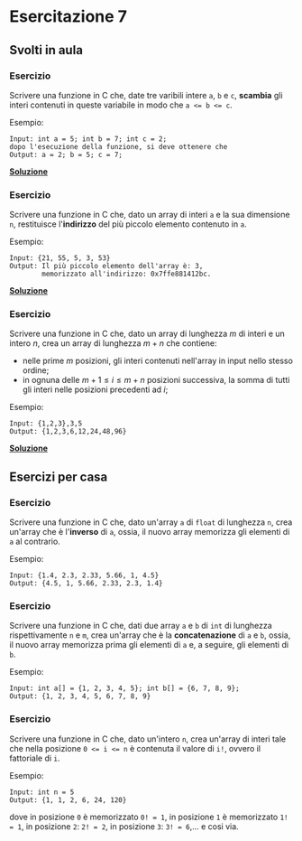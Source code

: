 # Esercitazione 7

## Svolti in aula

### Esercizio
Scrivere una funzione in C che, date tre varibili intere `a`, `b` e `c`,
**scambia** gli interi contenuti in queste variabile in modo che 
`a <= b <= c`.

Esempio:
``` 
Input: int a = 5; int b = 7; int c = 2;
dopo l'esecuzione della funzione, si deve ottenere che
Output: a = 2; b = 5; c = 7;
```

**[Soluzione](src/swap.c)**

### Esercizio
Scrivere una funzione in C che, dato un array di interi `a` e la sua
dimensione `n`, restituisce l'**indirizzo** del più piccolo elemento
contenuto in `a`.

Esempio:
```
Input: {21, 55, 5, 3, 53}
Output: Il più piccolo elemento dell'array è: 3,
        memorizzato all'indirizzo: 0x7ffe881412bc.
```

**[Soluzione](src/address_smallest_value.c)**

### Esercizio
Scrivere una funzione in C che, dato un array di lunghezza $m$ di interi
e un intero $n$, crea un array di lunghezza $m+n$ che contiene:

- nelle prime $m$ posizioni, gli interi contenuti nell'array in input nello
stesso ordine;
- in ognuna delle $m+1 \leqslant i \leqslant m+n$ posizioni successiva, la somma di tutti
gli interi nelle posizioni precedenti ad $i$;

Esempio:
```
Input: {1,2,3},3,5
Output: {1,2,3,6,12,24,48,96}
```

**[Soluzione](sum_array.c)**

## Esercizi per casa

### Esercizio
Scrivere una funzione in C che, dato un'array `a` di `float` di lunghezza `n`,
crea un'array che è l'**inverso** di `a`, ossia, il nuovo array memorizza gli
elementi di `a` al contrario.

Esempio:
```
Input: {1.4, 2.3, 2.33, 5.66, 1, 4.5}
Output: {4.5, 1, 5.66, 2.33, 2.3, 1.4}
```

### Esercizio
Scrivere una funzione in C che, dati due array `a` e `b` di `int` di lunghezza
rispettivamente `n` e `m`, crea un'array che è la **concatenazione** di `a` e `b`,
ossia, il nuovo array memorizza prima gli elementi di `a` e, a seguire, gli
elementi di `b`.

Esempio:
```
Input: int a[] = {1, 2, 3, 4, 5}; int b[] = {6, 7, 8, 9};
Output: {1, 2, 3, 4, 5, 6, 7, 8, 9}
```

### Esercizio
Scrivere una funzione in C che, dato un'intero `n`, crea un'array di
interi tale che nella posizione `0 <= i <= n` è contenuta il valore di
`i!`, ovvero il fattoriale di `i`.

Esempio:
```
Input: int n = 5
Output: {1, 1, 2, 6, 24, 120}
```
dove in posizione `0` è memorizzato `0! = 1`, in posizione `1` è memorizzato
`1! = 1`, in posizione `2`: `2! = 2`, in posizione `3`: `3! = 6`,... e cosi via.
